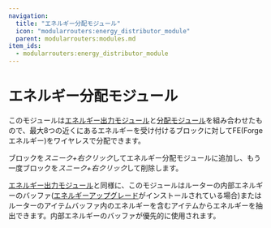 ```yaml
---
navigation:
  title: "エネルギー分配モジュール"
  icon: "modularrouters:energy_distributor_module"
  parent: modularrouters:modules.md
item_ids:
  - modularrouters:energy_distributor_module
---
```


# エネルギー分配モジュール

このモジュールは[エネルギー出力モジュール](./energy_output.md)と[分配モジュール](./distributor.md)を組み合わせたもので、最大8つの近くにあるエネルギーを受け付けるブロックに対してFE(Forgeエネルギー)をワイヤレスで分配できます。

ブロックを*スニーク+右クリック*してエネルギー分配モジュールに追加し、もう一度ブロックを*スニーク+右クリック*して削除します。

[エネルギー出力モジュール](./energy_output.md)と同様に、このモジュールはルーターの内部エネルギーのバッファ([エネルギーアップグレード](../upgrades/energy.md)がインストールされている場合)またはルーターのアイテムバッファ内のエネルギーを含むアイテムからエネルギーを抽出できます。内部エネルギーのバッファが優先的に使用されます。



<Recipe id="modularrouters:energy_distributor_module" />

